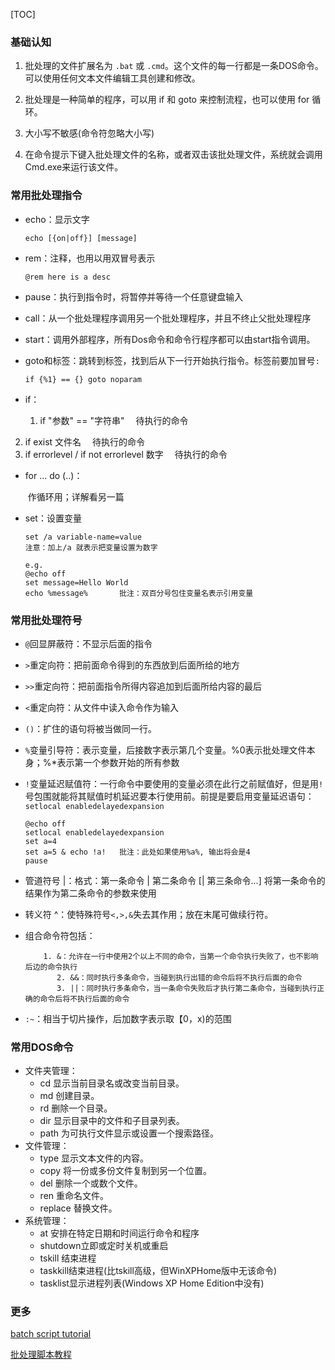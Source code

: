 [TOC]

### 基础认知

1. 批处理的文件扩展名为 `.bat` 或 `.cmd`。这个文件的每一行都是一条DOS命令。可以使用任何文本文件编辑工具创建和修改。

2. 批处理是一种简单的程序，可以用 if 和 goto 来控制流程，也可以使用 for 循环。
5. 大小写不敏感(命令符忽略大小写)
6. 在命令提示下键入批处理文件的名称，或者双击该批处理文件，系统就会调用Cmd.exe来运行该文件。

### 常用批处理指令

- echo：显示文字

  ```
  echo [{on|off}] [message]
  ```

- rem：注释，也用以用双冒号表示

  ```
  @rem here is a desc
  ```

- pause：执行到指令时，将暂停并等待一个任意键盘输入

- call：从一个批处理程序调用另一个批处理程序，并且不终止父批处理程序

- start：调用外部程序，所有Dos命令和命令行程序都可以由start指令调用。

- goto和标签：跳转到标签，找到后从下一行开始执行指令。标签前要加冒号`:`

  ```%
  if {%1} == {} goto noparam
  ```

- if：

  1. if "参数" == "字符串" 　待执行的命令
2. if exist 文件名　 待执行的命令
  3. if errorlevel / if not errorlevel 数字　 待执行的命令

- for  ... do (..)：

  ​	作循环用；详解看另一篇
  
- set：设置变量

  ```
  set /a variable-name=value 
  注意：加上/a 就表示把变量设置为数字
  
  e.g.
  @echo off 
  set message=Hello World 
  echo %message%       批注：双百分号包住变量名表示引用变量
  ```

  

### 常用批处理符号

- `@`回显屏蔽符：不显示后面的指令

- `>`重定向符：把前面命令得到的东西放到后面所给的地方

- `>>`重定向符：把前面指令所得内容追加到后面所给内容的最后

- `<`重定向符：从文件中读入命令作为输入

- `()`：扩住的语句将被当做同一行。

- `%`变量引导符：表示变量，后接数字表示第几个变量。%0表示批处理文件本身；%*表示第一个参数开始的所有参数

- `!`变量延迟赋值符：一行命令中要使用的变量必须在此行之前赋值好，但是用`!`号包围就能将其赋值时机延迟要本行使用前。前提是要启用变量延迟语句：`setlocal enabledelayedexpansion`

  ```
  @echo off
  setlocal enabledelayedexpansion
  set a=4
  set a=5 & echo !a!   批注：此处如果使用%a%, 输出将会是4
  pause
  ```

- 管道符号 |：格式：第一条命令 | 第二条命令 [| 第三条命令...]
                      将第一条命令的结果作为第二条命令的参数来使用

- 转义符 ^：使特殊符号`<,>,&`失去其作用；放在末尾可做续行符。

- 组合命令符包括：

          1. &：允许在一行中使用2个以上不同的命令，当第一个命令执行失败了，也不影响后边的命令执行
             2. &&：同时执行多条命令，当碰到执行出错的命令后将不执行后面的命令
             3. ||：同时执行多条命令，当一条命令失败后才执行第二条命令，当碰到执行正确的命令后将不执行后面的命令
      
- `:~`：相当于切片操作，后加数字表示取【0，x)的范围

### 常用DOS命令

- 文件夹管理：
  - cd 显示当前目录名或改变当前目录。
  - md 创建目录。
  - rd 删除一个目录。
  - dir 显示目录中的文件和子目录列表。
  - path 为可执行文件显示或设置一个搜索路径。
- 文件管理：
  - type 显示文本文件的内容。
  - copy 将一份或多份文件复制到另一个位置。
  - del 删除一个或数个文件。
  - ren 重命名文件。
  - replace 替换文件。
- 系统管理：
  - at 安排在特定日期和时间运行命令和程序
  - shutdown立即或定时关机或重启
  - tskill 结束进程
  - taskkill结束进程(比tskill高级，但WinXPHome版中无该命令)
  - tasklist显示进程列表(Windows XP Home Edition中没有)



### 更多

[batch script tutorial](https://www.tutorialspoint.com/batch_script/batch_script_useful_resources.htm)

[批处理脚本教程](<https://www.jb51.net/article/151923.htm>)